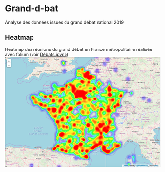 # Grand-d-bat
Analyse des données issues du grand débat national 2019

## Heatmap
Heatmap des réunions du grand débat en France métropolitaine réalisée avec folium (voir [Débats.ipynb](notebooks/D%C3%A9bats.ipynb))
![Alt text](notebooks/heatmap_reunions.png?raw=true "Heatmap des réunions du grand débat avec folium")
